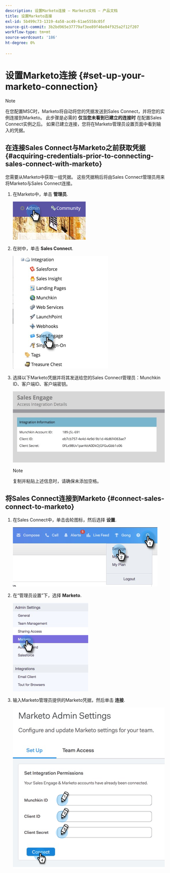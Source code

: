 ```yaml
---
description: 设置Marketo连接 — Marketo文档 — 产品文档
title: 设置Marketo连接
exl-id: 5b499c73-1319-4a58-ac49-61ae5558c05f
source-git-commit: 3b2bd965e37779af3ee89f46e04f925a2f12f207
workflow-type: tm+mt
source-wordcount: '186'
ht-degree: 0%

---
```


# 设置Marketo连接 {#set-up-your-marketo-connection}

>[!NOTE]
>
>在您配置MSC时，Marketo将自动将您的凭据发送到Sales Connect，并将您的实例连接到Marketo。 此步骤是必需的 **仅当您未看到已建立的连接时** 在配置Sales Connect实例之后。 如果已建立连接，您将在Marketo管理员设置页面中看到输入的凭据。

## 在连接Sales Connect与Marketo之前获取凭据 {#acquiring-credentials-prior-to-connecting-sales-connect-with-marketo}

您需要从Marketo中获取一组凭据。 这些凭据稍后将由Sales Connect管理员用来将Marketo与Sales Connect连接。

1. 在Marketo中，单击 **管理员**.

   ![](assets/manually-set-up-your-marketo-connection-1.png)

1. 在树中，单击 **Sales Connect**.

   ![](assets/manually-set-up-your-marketo-connection-2.png)

1. 选择以下Marketo凭据并将其发送给您的Sales Connect管理员：Munchkin ID、客户端ID、客户端密钥。

   ![](assets/manually-set-up-your-marketo-connection-3.jpg)

   >[!NOTE]
   >
   >复制并粘贴上述信息时，请确保未添加空格。

## 将Sales Connect连接到Marketo {#connect-sales-connect-to-marketo}

1. 在Sales Connect中，单击齿轮图标，然后选择 **设置**.

   ![](assets/manually-set-up-your-marketo-connection-4.png)

1. 在“管理员设置”下，选择 **Marketo**.

   ![](assets/manually-set-up-your-marketo-connection-5.png)

1. 输入Marketo管理员提供的Marketo凭据，然后单击 **连接**.

   ![](assets/manually-set-up-your-marketo-connection-6.png)
